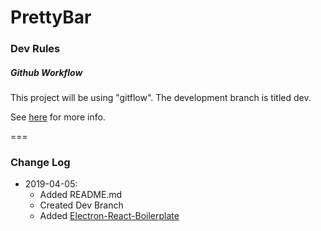 # PrettyBar

### Dev Rules

##### Github Workflow

This project will be using "gitflow". The development branch is titled dev. 

See [here](https://www.atlassian.com/git/tutorials/comparing-workflows/gitflow-workflow) for more info.

===

### Change Log

- 2019-04-05:
    - Added README.md
    - Created Dev Branch
    - Added
      [Electron-React-Boilerplate](https://electron-react-boilerplate.js.org/docs/installation) 
